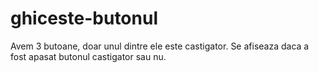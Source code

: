 # ghiceste-butonul
Avem 3 butoane, doar unul dintre ele este castigator. Se afiseaza daca a fost apasat butonul castigator sau nu.
